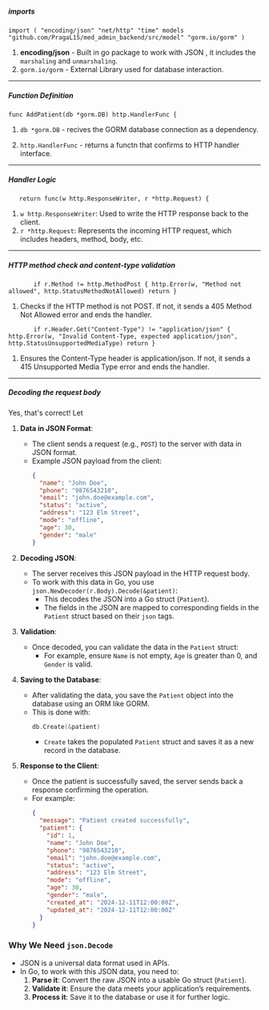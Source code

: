 ##### imports 
`import (
    "encoding/json"
    "net/http"
    "time"
    models "github.com/PragaL15/med_admin_backend/src/model"
    "gorm.io/gorm"
)`
1. **encoding/json** - Built in go package to work with JSON , it includes the `marshaling` and `unmarshaling`.
2. `gorm.io/gorm` - External Library used for database interaction.
---
##### Function Definition 

`func AddPatient(db *gorm.DB) http.HandlerFunc {
`
1. `db *gorm.DB` - recives the GORM database connection as a dependency.

2. `http.HandlerFunc` - returns a functn that confirms to HTTP handler interface.

---
##### Handler Logic
`    return func(w http.ResponseWriter, r *http.Request) {
`
1. `w http.ResponseWriter`: Used to write the HTTP response back to the client.
2. `r *http.Request`: Represents the incoming HTTP request, which includes headers, method, body, etc.
---
##### HTTP method check and content-type validation 

`        if r.Method != http.MethodPost {
            http.Error(w, "Method not allowed", http.StatusMethodNotAllowed)
            return
        }
`

1. Checks if the HTTP method is not POST. If not, it sends a 405 Method Not Allowed error and ends the handler.

`        if r.Header.Get("Content-Type") != "application/json" {
            http.Error(w, "Invalid Content-Type, expected application/json", http.StatusUnsupportedMediaType)
            return
        }
`
1. Ensures the Content-Type header is application/json. If not, it sends a 415 Unsupported Media Type error and ends the handler.
---
##### Decoding the request body

Yes, that's correct! Let  

1. **Data in JSON Format**:
   - The client sends a request (e.g., `POST`) to the server with data in JSON format.
   - Example JSON payload from the client:
     ```json
     {
       "name": "John Doe",
       "phone": "9876543210",
       "email": "john.doe@example.com",
       "status": "active",
       "address": "123 Elm Street",
       "mode": "offline",
       "age": 30,
       "gender": "male"
     }
     ```

2. **Decoding JSON**:
   - The server receives this JSON payload in the HTTP request body.
   - To work with this data in Go, you use `json.NewDecoder(r.Body).Decode(&patient)`:
     - This decodes the JSON into a Go struct (`Patient`).
     - The fields in the JSON are mapped to corresponding fields in the `Patient` struct based on their `json` tags.

3. **Validation**:
   - Once decoded, you can validate the data in the `Patient` struct:
     - For example, ensure `Name` is not empty, `Age` is greater than 0, and `Gender` is valid.

4. **Saving to the Database**:
   - After validating the data, you save the `Patient` object into the database using an ORM like GORM.
   - This is done with:
     ```go
     db.Create(&patient)
     ```
     - `Create` takes the populated `Patient` struct and saves it as a new record in the database.

5. **Response to the Client**:
   - Once the patient is successfully saved, the server sends back a response confirming the operation.
   - For example:
     ```json
     {
       "message": "Patient created successfully",
       "patient": {
         "id": 1,
         "name": "John Doe",
         "phone": "9876543210",
         "email": "john.doe@example.com",
         "status": "active",
         "address": "123 Elm Street",
         "mode": "offline",
         "age": 30,
         "gender": "male",
         "created_at": "2024-12-11T12:00:00Z",
         "updated_at": "2024-12-11T12:00:00Z"
       }
     }
     ```

### **Why We Need `json.Decode`**
- JSON is a universal data format used in APIs.
- In Go, to work with this JSON data, you need to:
  1. **Parse it**: Convert the raw JSON into a usable Go struct (`Patient`).
  2. **Validate it**: Ensure the data meets your application’s requirements.
  3. **Process it**: Save it to the database or use it for further logic.


